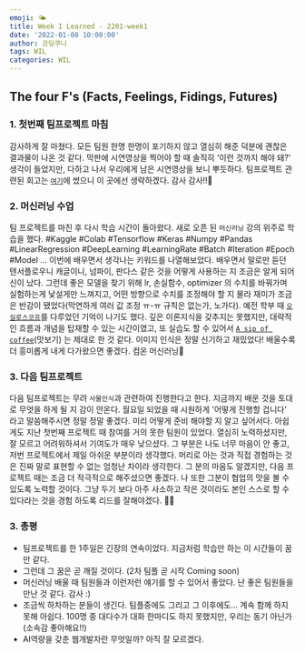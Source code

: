 ```yaml
---
emoji: 🌤
title: Week I Learned - 2201-week1
date: '2022-01-08 10:00:00'
author: 코딩쿠니
tags: WIL
categories: WIL
--- 
```


## The four F's (Facts, Feelings, Fidings, Futures)
### 1. 첫번째 팀프로젝트 마침 
감사하게 잘 마쳤다. 모든 팀원 한명 한명이 포기하지 않고 열심히 해준 덕분에 괜찮은 결과물이 나온 것 같다. 막판에 시연영상을 찍어야 할 때 솔직히 '이런 것까지 해야 돼?' 생각이 들었지만, 다하고 나서 우리에게 남은 시연영상을 보니 뿌듯하다. 팀프로젝트 관련된 회고는 [`여기`](https://joong8812.github.io/TIL/TIL-2022-01/TIL-220104/)에 썼으니 이 곳에선 생략하겠다. 감사 감사!!🙏

### 2. 머신러닝 수업
팀 프로젝트를 마친 후 다시 학습 시간이 돌아왔다. 새로 오픈 된 `머신러닝` 강의 위주로 학습을 했다. #Kaggle #Colab #Tensorflow #Keras #Numpy #Pandas #LinearRegression #DeepLearning #LearningRate #Batch #Iteration #Epoch #Model ... 이번에 배우면서 생각나는 키워드를 나열해보았다. 배우면서 말로만 듣던 텐서플로우니 캐글이니, 넘파이, 판다스 같은 것을 어떻게 사용하는 지 조금은 알게 되어 신이 났다. 그런데 좋은 모델을 찾기 위해 lr, 손실함수, optimizer 의 수치를 바꿔가며 실험하는게 낯설게만 느껴지고, 어떤 방향으로 수치를 조정해야 할 지 몰라 재미가 조금은 반감이 됐었다(막연하게 여러 값 조정 ㅠ-ㅠ 규칙은 없는가, 노가다). 예전 학부 때 [`오실로스코프`](https://en.wikipedia.org/wiki/Oscilloscope)를 다루었던 기억이 나기도 했다. 깊은 이론지식을 갖추지는 못했지만, 대략적인 흐름과 개념을 탑재할 수 있는 시간이였고, 또 실습도 할 수 있어서 [`A sip of coffee`](https://search.naver.com/search.naver?where=nexearch&sm=top_hty&fbm=0&ie=utf8&query=a+sip+of+coffe)(맛보기) 는 제대로 한 것 같다. 이미지 인식은 정말 신기하고 재밌었다! 배울수록 더 흥미롭게 내게 다가왔으면 좋겠다. 컴온 머신러닝👋

### 3. 다음 팀프로젝트
다음 팀프로젝트는 무려 `사물인식`과 관련하여 진행한다고 한다. 지금까지 배운 것을 토대로 무엇을 하게 될 지 감이 안온다. 월요일 되었을 때 시원하게 '어떻게 진행할 겁니다' 라고 말씀해주시면 정말 정말 좋겠다. 미리 어떻게 준비 해야할 지 알고 싶어서다. 아쉽게도 지난 첫번째 프로젝트 때 참여를 거의 못한 팀원이 있었다. 열심히 노력하셨지만, 잘 모르고 어려워하셔서 기여도가 매우 낮으셨다. 그 부분은 나도 너무 마음이 안 좋고, 저번 프로젝트에서 제일 아쉬운 부분이라 생각했다. 머리로 아는 것과 직접 경험하는 것은 진짜 말로 표현할 수 없는 엄청난 차이라 생각한다. 그 분의 마음도 알겠지만, 다음 프로젝트 때는 조금 더 적극적으로 해주셨으면 좋겠다. 나 또한 그분이 협업의 맛을 볼 수 있도록 노력할 것이다. 그냥 두기 보다 아주 사소하고 작은 것이라도 본인 스스로 할 수 있다라는 것을 경험 하도록 리드를 잘해야겠다. 🤼‍♂️



### 3. 총평
* 팀프로젝트를 한 1주일은 긴장의 연속이었다. 지금처럼 학습만 하는 이 시간들이 꿈만 같다.
* 그런데 그 꿈은 곧 깨질 것이다. (2차 팀플 곧 시작 Coming soon)
* 머신러닝 배울 때 팀원들과 이런저런 얘기를 할 수 있어서 좋았다. 난 좋은 팀원들을 만난 것 같다. 감사 :)
* 조금씩 하차하는 분들이 생긴다. 팀플중에도 그리고 그 이후에도... 계속 함께 하지 못해 아쉽다. 100명 중 대다수가 대화 한마디도 하지 못했지만, 우리는 동기 아닌가(소속감 좋아해요!!)
* AI역량을 갖춘 웹개발자란 무엇일까? 아직 잘 모르겠다.
```toc
```